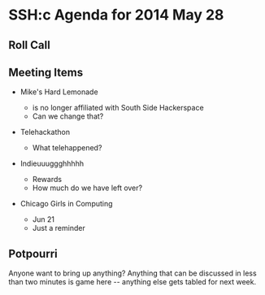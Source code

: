 SSH:c Agenda for 2014 May 28
============================

Roll Call
---------

Meeting Items
-------------

- Mike's Hard Lemonade
	- is no longer affiliated with South Side Hackerspace
	- Can we change that?

- Telehackathon
	- What telehappened?

- Indieuuuggghhhhh
	- Rewards
	- How much do we have left over?

- Chicago Girls in Computing
	- Jun 21
	- Just a reminder



Potpourri
---------

Anyone want to bring up anything? Anything that can be discussed in less than two minutes is game here -- anything else gets tabled for next week.
